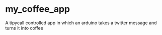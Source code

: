 my_coffee_app
=============

A tipycall controlled app in which an arduino takes a twitter message and turns it into coffee 
